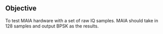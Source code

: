 ## Objective

To test MAIA hardware with a set of raw IQ samples. MAIA should take in 128 samples and output BPSK as the results.
